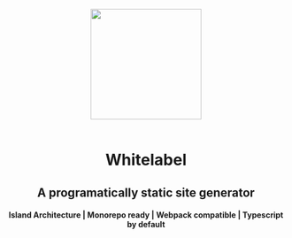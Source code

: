 
<p align="center">
	<img align="center" width="200" src="https://artboard.studio/_next/image?url=https%3A%2F%2Fcdn.artboard.studio%2Fartboard%2Fitems%2F5a684bb8e2c033004eb95471%2Fraw-preview.png&w=640&q=75" />
    <br />
    <br />
    <h1 align="center">Whitelabel</h1>
    <h2 align="center">A programatically static site generator</h2>
    <h4 align="center">Island Architecture | Monorepo ready | Webpack compatible | Typescript by default</h4>
</p>
